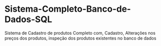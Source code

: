 # Sistema-Completo-Banco-de-Dados-SQL
Sistema de Cadastro de produtos Completo com, Cadastro, Alterações nos preços dos produtos, inspeção dos produtos existentes no banco de dados
